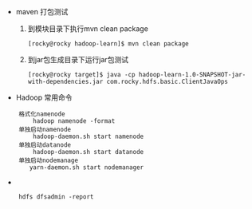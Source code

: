 - maven 打包测试
    1. 到模块目录下执行mvn clean package 
    
        ``[rocky@rocky hadoop-learn]$ mvn clean package``
    2. 到jar包生成目录下运行jar包测试
    
        ``[rocky@rocky target]$ java -cp hadoop-learn-1.0-SNAPSHOT-jar-with-dependencies.jar com.rocky.hdfs.basic.ClientJavaOps``
        
- Hadoop 常用命令
````
    格式化namenode
        hadoop namenode -format
    单独启动namenode
        hadoop-daemon.sh start namenode
    单独启动datanode
        hadoop-daemon.sh start datanode
    单独启动nodemanage
       yarn-daemon.sh start nodemanager
````
     
- 
````            
    hdfs dfsadmin -report
````